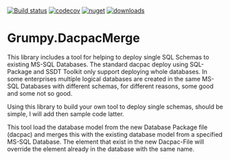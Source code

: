 [![Build status](https://ci.appveyor.com/api/projects/status/yb22aa3i133kj54e?svg=true)](https://ci.appveyor.com/project/GrumpyBusted/grumpy-dacpacmerge)
[![codecov](https://codecov.io/gh/GrumpyBusted/Grumpy.DacpacMerge/branch/master/graph/badge.svg)](https://codecov.io/gh/GrumpyBusted/Grumpy.DacpacMerge)
[![nuget](https://img.shields.io/nuget/v/Grumpy.DacpacMerge.svg)](https://www.nuget.org/packages/Grumpy.DacpacMerge/)
[![downloads](https://img.shields.io/nuget/dt/Grumpy.DacpacMerge.svg)](https://www.nuget.org/packages/Grumpy.DacpacMerge/)

# Grumpy.DacpacMerge
This library includes a tool for helping to deploy single SQL Schemas to existing MS-SQL Databases. The standard dacpac
deploy using SQL-Package and SSDT Toolkit only support deploying whole databases. In some enterprises multiple logical
databases are created in the same MS-SQL Databases with different schemas, for different reasons, some good and some
not so good.

Using this library to build your own tool to deploy single schemas, should be simple, I will add then sample code latter.

This tool load the database model from the new Database Package file (dacpac) and merges this with the existing database
model from a specified MS-SQL Database. The element that exist in the new Dacpac-File will override the element already in
the database with the same name.